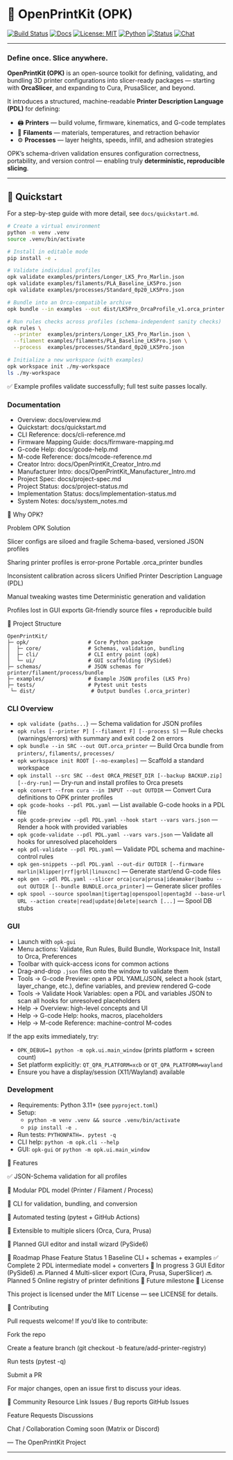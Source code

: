 # 🧩 OpenPrintKit (OPK)

[![Build Status](https://github.com/Monotoba/OpenPrintKit/actions/workflows/ci.yml/badge.svg)](https://github.com/Monotoba/OpenPrintKit/actions)
[![Docs](https://img.shields.io/badge/docs-Overview-blue.svg)](docs/overview.md)
[![License: MIT](https://img.shields.io/badge/License-MIT-blue.svg)](LICENSE)
[![Python](https://img.shields.io/badge/python-3.11%20|%203.12%20|%203.13-blue.svg)](https://www.python.org/)
[![Status](https://img.shields.io/badge/status-active-success.svg)]()
[![Chat](https://img.shields.io/badge/community-chat-brightgreen.svg)]()

---

### Define once. Slice anywhere.
**OpenPrintKit (OPK)** is an open-source toolkit for defining, validating, and bundling 3D printer configurations into slicer-ready packages — starting with **OrcaSlicer**, and expanding to Cura, PrusaSlicer, and beyond.

It introduces a structured, machine-readable **Printer Description Language (PDL)** for defining:
- 🖨️ **Printers** — build volume, firmware, kinematics, and G-code templates
- 🧵 **Filaments** — materials, temperatures, and retraction behavior
- ⚙️ **Processes** — layer heights, speeds, infill, and adhesion strategies

OPK’s schema-driven validation ensures configuration correctness, portability, and version control — enabling truly **deterministic, reproducible slicing**.

---

## 🚀 Quickstart

For a step-by-step guide with more detail, see `docs/quickstart.md`.

```bash
# Create a virtual environment
python -m venv .venv
source .venv/bin/activate

# Install in editable mode
pip install -e .

# Validate individual profiles
opk validate examples/printers/Longer_LK5_Pro_Marlin.json
opk validate examples/filaments/PLA_Baseline_LK5Pro.json
opk validate examples/processes/Standard_0p20_LK5Pro.json

# Bundle into an Orca-compatible archive
opk bundle --in examples --out dist/LK5Pro_OrcaProfile_v1.orca_printer

# Run rules checks across profiles (schema-independent sanity checks)
opk rules \
  --printer  examples/printers/Longer_LK5_Pro_Marlin.json \
  --filament examples/filaments/PLA_Baseline_LK5Pro.json \
  --process  examples/processes/Standard_0p20_LK5Pro.json

# Initialize a new workspace (with examples)
opk workspace init ./my-workspace
ls ./my-workspace
```

✅ Example profiles validate successfully; full test suite passes locally.

### Documentation

- Overview: docs/overview.md
- Quickstart: docs/quickstart.md
- CLI Reference: docs/cli-reference.md
- Firmware Mapping Guide: docs/firmware-mapping.md
- G-code Help: docs/gcode-help.md
- M-code Reference: docs/mcode-reference.md
- Creator Intro: docs/OpenPrintKit_Creator_Intro.md
- Manufacturer Intro: docs/OpenPrintKit_Manufacturer_Intro.md
- Project Spec: docs/project-spec.md
- Project Status: docs/project-status.md
- Implementation Status: docs/implementation-status.md
- System Notes: docs/system_notes.md

🧠 Why OPK?

Problem	OPK Solution

Slicer configs are siloed and fragile	Schema-based, versioned JSON profiles

Sharing printer profiles is error-prone	Portable .orca_printer bundles

Inconsistent calibration across slicers	Unified Printer Description Language (PDL)

Manual tweaking wastes time	Deterministic generation and validation

Profiles lost in GUI exports	Git-friendly source files + reproducible build

🧰 Project Structure
```
OpenPrintKit/
├─ opk/                   # Core Python package
│  ├─ core/               # Schemas, validation, bundling
│  ├─ cli/                # CLI entry point (opk)
│  └─ ui/                 # GUI scaffolding (PySide6)
├─ schemas/               # JSON schemas for printer/filament/process/bundle
├─ examples/              # Example JSON profiles (LK5 Pro)
├─ tests/                 # Pytest unit tests
 └─ dist/                  # Output bundles (.orca_printer)
```

### CLI Overview

- `opk validate {paths...}` — Schema validation for JSON profiles
- `opk rules [--printer P] [--filament F] [--process S]` — Rule checks (warnings/errors) with summary and exit code 2 on errors
- `opk bundle --in SRC --out OUT.orca_printer` — Build Orca bundle from `printers/`, `filaments/`, `processes/`
- `opk workspace init ROOT [--no-examples]` — Scaffold a standard workspace
- `opk install --src SRC --dest ORCA_PRESET_DIR [--backup BACKUP.zip] [--dry-run]` — Dry-run and install profiles to Orca presets
- `opk convert --from cura --in INPUT --out OUTDIR` — Convert Cura definitions to OPK printer profiles
- `opk gcode-hooks --pdl PDL.yaml` — List available G-code hooks in a PDL file
- `opk gcode-preview --pdl PDL.yaml --hook start --vars vars.json` — Render a hook with provided variables
- `opk gcode-validate --pdl PDL.yaml --vars vars.json` — Validate all hooks for unresolved placeholders
- `opk pdl-validate --pdl PDL.yaml` — Validate PDL schema and machine-control rules
- `opk gen-snippets --pdl PDL.yaml --out-dir OUTDIR [--firmware marlin|klipper|rrf|grbl|linuxcnc]` — Generate start/end G-code files
- `opk gen --pdl PDL.yaml --slicer orca|cura|prusa|ideamaker|bambu --out OUTDIR [--bundle BUNDLE.orca_printer]` — Generate slicer profiles
- `opk spool --source spoolman|tigertag|openspool|opentag3d --base-url URL --action create|read|update|delete|search [...]` — Spool DB stubs

### GUI

- Launch with `opk-gui`
- Menu actions: Validate, Run Rules, Build Bundle, Workspace Init, Install to Orca, Preferences
- Toolbar with quick-access icons for common actions
- Drag-and-drop `.json` files onto the window to validate them
- Tools → G-code Preview: open a PDL YAML/JSON, select a hook (start, layer_change, etc.), define variables, and preview rendered G-code
- Tools → Validate Hook Variables: open a PDL and variables JSON to scan all hooks for unresolved placeholders
- Help → Overview: high-level concepts and UI
- Help → G-code Help: hooks, macros, placeholders
- Help → M-code Reference: machine-control M-codes

If the app exits immediately, try:

- `OPK_DEBUG=1 python -m opk.ui.main_window` (prints platform + screen count)
- Set platform explicitly: `QT_QPA_PLATFORM=xcb` or `QT_QPA_PLATFORM=wayland`
- Ensure you have a display/session (X11/Wayland) available

### Development

- Requirements: Python 3.11+ (see `pyproject.toml`)
- Setup:
  - `python -m venv .venv && source .venv/bin/activate`
  - `pip install -e .`
- Run tests: `PYTHONPATH=. pytest -q`
- CLI help: `python -m opk.cli --help`
- GUI: `opk-gui` or `python -m opk.ui.main_window`

🧩 Features

✅ JSON-Schema validation for all profiles

🧵 Modular PDL model (Printer / Filament / Process)

🧰 CLI for validation, bundling, and conversion

🧪 Automated testing (pytest + GitHub Actions)

🧠 Extensible to multiple slicers (Orca, Cura, Prusa)

🔧 Planned GUI editor and install wizard (PySide6)

🧱 Roadmap
Phase	Feature	Status
1	Baseline CLI + schemas + examples	✅ Complete
2	PDL intermediate model + converters	🚧 In progress
3	GUI Editor (PySide6)	🔜 Planned
4	Multi-slicer export (Cura, Prusa, SuperSlicer)	🔜 Planned
5	Online registry of printer definitions	🧩 Future milestone
🧾 License

This project is licensed under the MIT License — see LICENSE
 for details.

🤝 Contributing

Pull requests welcome!
If you’d like to contribute:

Fork the repo

Create a feature branch (git checkout -b feature/add-printer-registry)

Run tests (pytest -q)

Submit a PR

For major changes, open an issue first to discuss your ideas.

💬 Community
Resource	Link
Issues / Bug reports	GitHub Issues

Feature Requests	Discussions

Chat / Collaboration	Coming soon (Matrix or Discord)

— The OpenPrintKit Project


---
